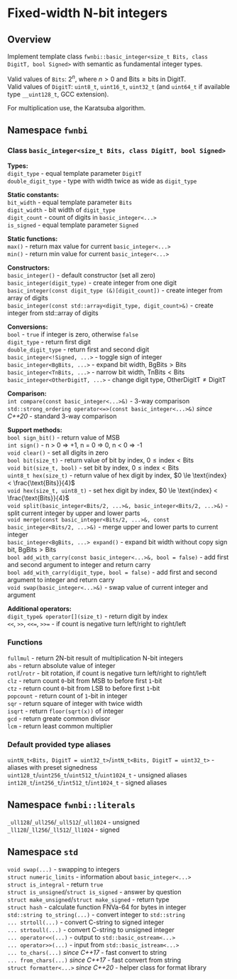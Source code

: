 # Fixed-width N-bit integers

## Overview

Implement template class `fwnbi::basic_integer<size_t Bits, class DigitT, bool Signed>`
with semantic as fundamental integer types.

Valid values of `Bits`: $2^n$, where $n > 0$ and $\text{Bits} \ge \text{bits in DigitT}$.  
Valid values of `DigitT`: `uint8_t`, `uint16_t`, `uint32_t`
(and `uint64_t` if available type `__uint128_t`, GCC extension).

For multiplication use, the Karatsuba algorithm.

## Namespace `fwnbi`

### Class `basic_integer<size_t Bits, class DigitT, bool Signed>`

**Types:**  
`digit_type` - equal template parameter `DigitT`  
`double_digit_type` - type with width twice as wide as `digit_type`

**Static constants:**  
`bit_width` - equal template parameter `Bits`  
`digit_width` - bit width of `digit_type`  
`digit_count` - count of digits in `basic_integer<...>`  
`is_signed` - equal template parameter `Signed`

**Static functions:**  
`max()` - return max value for current `basic_integer<...>`  
`min()` - return min value for current `basic_integer<...>`

**Constructors:**  
`basic_integer()` - default constructor (set all zero)  
`basic_integer(digit_type)` - create integer from one digit  
`basic_integer(const digit_type (&)[digit_count])` - create integer from array of digits  
`basic_integer(const std::array<digit_type, digit_count>&)` - create integer from std::array of digits

**Conversions:**  
`bool` - `true` if integer is zero, otherwise `false`  
`digit_type` - return first digit  
`double_digit_type` - return first and second digit  
`basic_integer<!Signed, ...>` - toggle sign of integer  
`basic_integer<BgBits, ...>` - expand bit width, $\text{BgBits} > \text{Bits}$  
`basic_integer<TnBits, ...>` - narrow bit width, $\text{TnBits} < \text{Bits}$  
`basic_integer<OtherDigitT, ...>` - change digit type, $\text{OtherDigitT} \ne \text{DigitT}$

**Comparison:**  
`int compare(const basic_integer<...>&)` - 3-way comparison  
`std::strong_ordering operator<=>(const basic_integer<...>&)` *since C++20* - standard 3-way comparison

**Support methods:**  
`bool sign_bit()` - return value of MSB  
`int sign()` - n > 0 => +1, n = 0 => 0, n < 0 => -1  
`void clear()` - set all digits in zero  
`bool bit(size_t)` - return value of bit by index, $0 \le \text{index} < \text{Bits}$  
`void bit(size_t, bool)` - set bit by index, $0 \le \text{index} < \text{Bits}$  
`uint8_t hex(size_t)` - return value of hex digit by index, $0 \le \text{index} < \frac{\text{Bits}}{4}$  
`void hex(size_t, uint8_t)` - set hex digit by index, $0 \le \text{index} < \frac{\text{Bits}}{4}$  
`void split(basic_integer<Bits/2, ...>&, basic_integer<Bits/2, ...>&)` - split current integer by upper and lower parts  
`void merge(const basic_integer<Bits/2, ...>&, const basic_integer<Bits/2, ...>&)` - merge upper and lower parts to current integer  
`basic_integer<BgBits, ...> expand()` - expand bit width without copy sign bit, $\text{BgBits} > \text{Bits}$  
`bool add_with_carry(const basic_integer<...>&, bool = false)` - add first and second argument to integer and return carry  
`bool add_with_carry(digit_type, bool = false)` - add first and second argument to integer and return carry  
`void swap(basic_integer<...>&)` - swap value of current integer and argument

**Additional operators:**  
`digit_type& operator[](size_t)` - return digit by index  
`<<`, `>>`, `<<=`, `>>=` - if count is negative turn left/right to right/left

### Functions

`fullmul` - return 2N-bit result of multiplication N-bit integers  
`abs` - return absolute value of integer  
`rotl`/`rotr` - bit rotation, if count is negative turn left/right to right/left  
`clz` - return count `0`-bit from MSB to before first `1`-bit  
`ctz` - return count `0`-bit from LSB to before first `1`-bit  
`popcount` - return count of `1`-bit in integer  
`sqr` - return square of integer with twice width  
`isqrt` - return `floor(sqrt(x))` of integer  
`gcd` - return greate common divisor  
`lcm` - return least common multiplier

### Default provided type aliases

`uintN_t<Bits, DigitT = uint32_t>`/`intN_t<Bits, DigitT = uint32_t>` - aliases with preset signedness  
`uint128_t`/`uint256_t`/`uint512_t`/`uint1024_t` - unsigned aliases  
`int128_t`/`int256_t`/`int512_t`/`int1024_t` - signed aliases

## Namespace `fwnbi::literals`

`_ull128`/`_ull256`/`_ull512`/`_ull1024` - unsigned  
`_ll128`/`_ll256`/`_ll512`/`_ll1024` - signed

## Namespace `std`

`void swap(...)` - swapping to integers  
`struct numeric_limits` - information about `basic_integer<...>`  
`struct is_integral` - return `true`  
`struct is_unsigned`/`struct is_signed` - answer by question  
`struct make_unsigned`/`struct make_signed` - return type  
`struct hash` - calculate function FNVa-64 for bytes in integer  
`std::string to_string(...)` - convert integer to `std::string`  
`... strtoll(...)` - convert C-string to signed integer  
`... strtoull(...)` - convert C-string to unsigned integer  
`... operator<<(...)` - output to `std::basic_ostream<...>`  
`... operator>>(...)` - input from `std::basic_istream<...>`  
`... to_chars(...)` *since C++17* - fast convert to string  
`... from_chars(...)` *since C++17* - fast convert from string  
`struct formatter<...>` *since C++20* - helper class for format library
